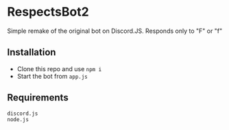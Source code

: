 # RespectsBot2
 Simple remake of the original bot on Discord.JS. Responds only to "F" or "f"


## Installation

 - Clone this repo and use `npm i`
 - Start the bot from `app.js`

 
## Requirements

```
discord.js
node.js
```
